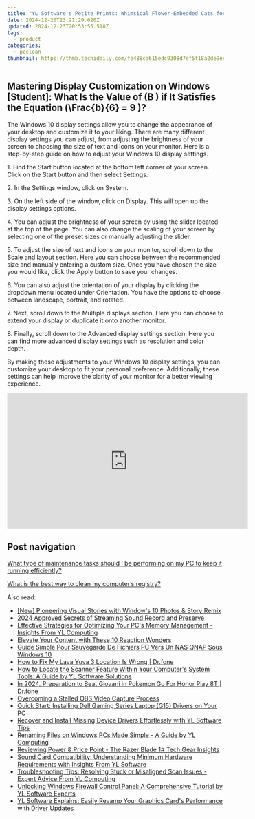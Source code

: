 ```yaml
---
title: "YL Software's Petite Prints: Whimsical Flower-Embedded Cats for Your Digital Canvas"
date: 2024-12-20T23:21:29.620Z
updated: 2024-12-23T20:53:55.518Z
tags:
  - product
categories:
  - pcclean
thumbnail: https://thmb.techidaily.com/fe488ca615edc9308d7ef5f18a2de9eeeab475c2bf30ee9f714175262d3f8617.jpeg
---
```


## Mastering Display Customization on Windows [Student]: What Is the Value of \(B \) if It Satisfies the Equation \(\Frac{b}{6} = 9 \)?

The Windows 10 display settings allow you to change the appearance of your desktop and customize it to your liking. There are many different display settings you can adjust, from adjusting the brightness of your screen to choosing the size of text and icons on your monitor. Here is a step-by-step guide on how to adjust your Windows 10 display settings. 

1\. Find the Start button located at the bottom left corner of your screen. Click on the Start button and then select Settings.

2\. In the Settings window, click on System.

3\. On the left side of the window, click on Display. This will open up the display settings options. 

4\. You can adjust the brightness of your screen by using the slider located at the top of the page. You can also change the scaling of your screen by selecting one of the preset sizes or manually adjusting the slider.

5\. To adjust the size of text and icons on your monitor, scroll down to the Scale and layout section. Here you can choose between the recommended size and manually entering a custom size. Once you have chosen the size you would like, click the Apply button to save your changes.

6\. You can also adjust the orientation of your display by clicking the dropdown menu located under Orientation. You have the options to choose between landscape, portrait, and rotated.

7\. Next, scroll down to the Multiple displays section. Here you can choose to extend your display or duplicate it onto another monitor.

8\. Finally, scroll down to the Advanced display settings section. Here you can find more advanced display settings such as resolution and color depth. 

By making these adjustments to your Windows 10 display settings, you can customize your desktop to fit your personal preference. Additionally, these settings can help improve the clarity of your monitor for a better viewing experience.

<!-- affiliate ads begin -->
<iframe width="560" height="315" src="https://www.youtube.com/embed/tkpBmccvJ_Q?si=J7ellPL1G1l8Axi_" title="YouTube video player" frameborder="0" allow="accelerometer; autoplay; clipboard-write; encrypted-media; gyroscope; picture-in-picture; web-share" referrerpolicy="strict-origin-when-cross-origin" allowfullscreen></iframe>
<!-- affiliate ads end -->

## Post navigation

[What type of maintenance tasks should I be performing on my PC to keep it running efficiently?](https://tools.techidaily.com/pcclean/products/)

[What is the best way to clean my computer’s registry?](https://tools.techidaily.com/pcclean/products/)

<ins class="adsbygoogle"
     style="display:block"
     data-ad-format="autorelaxed"
     data-ad-client="ca-pub-7571918770474297"
     data-ad-slot="1223367746"></ins>

<ins class="adsbygoogle"
     style="display:block"
     data-ad-client="ca-pub-7571918770474297"
     data-ad-slot="8358498916"
     data-ad-format="auto"
     data-full-width-responsive="true"></ins>

<span class="atpl-alsoreadstyle">Also read:</span>
<div><ul>
<li><a href="https://extra-support.techidaily.com/new-pioneering-visual-stories-with-windows-10-photos-and-story-remix/"><u>[New] Pioneering Visual Stories with Window's 10 Photos & Story Remix</u></a></li>
<li><a href="https://desktop-recording.techidaily.com/2024-approved-secrets-of-streaming-sound-record-and-preserve/"><u>2024 Approved Secrets of Streaming Sound Record and Preserve</u></a></li>
<li><a href="https://win-exclusive.techidaily.com/effective-strategies-for-optimizing-your-pcs-memory-management-insights-from-yl-computing/"><u>Effective Strategies for Optimizing Your PC's Memory Management - Insights From YL Computing</u></a></li>
<li><a href="https://youtube-blog.techidaily.com/te-your-content-with-these-10-reaction-wonders/"><u>Elevate Your Content with These 10 Reaction Wonders</u></a></li>
<li><a href="https://win-superb.techidaily.com/guide-simple-pour-sauvegarde-de-fichiers-pc-vers-un-nas-qnap-sous-windows-10/"><u>Guide Simple Pour Sauvegarde De Fichiers PC Vers Un NAS QNAP Sous Windows 10</u></a></li>
<li><a href="https://fake-location.techidaily.com/how-to-fix-my-lava-yuva-3-location-is-wrong-drfone-by-drfone-virtual-android/"><u>How to Fix My Lava Yuva 3 Location Is Wrong | Dr.fone</u></a></li>
<li><a href="https://win-exclusive.techidaily.com/how-to-locate-the-scanner-feature-within-your-computers-system-tools-a-guide-by-yl-software-solutions/"><u>How to Locate the Scanner Feature Within Your Computer's System Tools: A Guide by YL Software Solutions</u></a></li>
<li><a href="https://pokemon-go-android.techidaily.com/in-2024-preparation-to-beat-giovani-in-pokemon-go-for-honor-play-8t-drfone-by-drfone-virtual-android/"><u>In 2024, Preparation to Beat Giovani in Pokemon Go For Honor Play 8T | Dr.fone</u></a></li>
<li><a href="https://screen-video-capture.techidaily.com/overcoming-a-stalled-obs-video-capture-process/"><u>Overcoming a Stalled OBS Video Capture Process</u></a></li>
<li><a href="https://hardware-updates.techidaily.com/quick-start-installing-dell-gaming-series-laptop-g15-drivers-on-your-pc/"><u>Quick Start: Installing Dell Gaming Series Laptop (G15) Drivers on Your PC</u></a></li>
<li><a href="https://win-exclusive.techidaily.com/recover-and-install-missing-device-drivers-effortlessly-with-yl-software-tips/"><u>Recover and Install Missing Device Drivers Effortlessly with YL Software Tips</u></a></li>
<li><a href="https://win-exclusive.techidaily.com/renaming-files-on-windows-pcs-made-simple-a-guide-by-yl-computing/"><u>Renaming Files on Windows PCs Made Simple - A Guide by YL Computing</u></a></li>
<li><a href="https://hardware-tips.techidaily.com/reviewing-power-and-price-point-the-razer-blade-1-tech-gear-insights/"><u>Reviewing Power & Price Point - The Razer Blade 1# Tech Gear Insights</u></a></li>
<li><a href="https://win-exclusive.techidaily.com/sound-card-compatibility-understanding-minimum-hardware-requirements-with-insights-from-yl-software/"><u>Sound Card Compatibility: Understanding Minimum Hardware Requirements with Insights From YL Software</u></a></li>
<li><a href="https://win-exclusive.techidaily.com/troubleshooting-tips-resolving-stuck-or-misaligned-scan-issues-expert-advice-from-yl-computing/"><u>Troubleshooting Tips: Resolving Stuck or Misaligned Scan Issues - Expert Advice From YL Computing</u></a></li>
<li><a href="https://win-exclusive.techidaily.com/unlocking-windows-firewall-control-panel-a-comprehensive-tutorial-by-yl-software-experts/"><u>Unlocking Windows Firewall Control Panel: A Comprehensive Tutorial by YL Software Experts</u></a></li>
<li><a href="https://win-exclusive.techidaily.com/yl-software-explains-easily-revamp-your-graphics-cards-performance-with-driver-updates/"><u>YL Software Explains: Easily Revamp Your Graphics Card's Performance with Driver Updates</u></a></li>
</ul></div>

